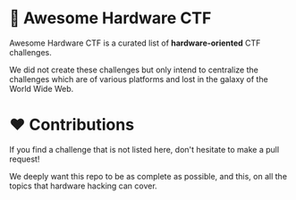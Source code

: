 # 🧰 Awesome Hardware CTF

Awesome Hardware CTF is a curated list of **hardware-oriented** CTF challenges.

We did not create these challenges but only intend to centralize the challenges which are of various platforms and lost in the galaxy of the World Wide Web.

# ❤️ Contributions

If you find a challenge that is not listed here, don't hesitate to make a pull request!

We deeply want this repo to be as complete as possible, and this, on all the topics that hardware hacking can cover.
